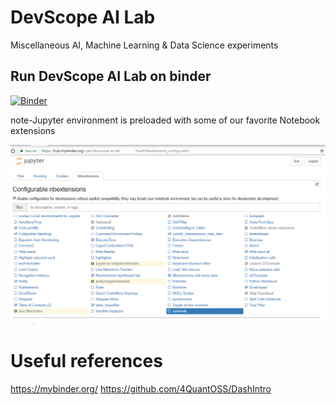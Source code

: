 # DevScope AI Lab

Miscellaneous AI, Machine Learning & Data Science experiments 

## Run DevScope AI Lab on binder
[![Binder](https://mybinder.org/badge.svg)](https://mybinder.org/v2/gh/DevScope/ai-lab/master)

note-Jupyter environment is preloaded with some of our favorite Notebook extensions

![](./images/2018-08-16-23-50-11.png)

# Useful references

https://mybinder.org/
https://github.com/4QuantOSS/DashIntro 
